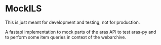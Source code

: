 # MockILS

This is just meant for development and testing, not for production.

A fastapi implementation to mock parts of the aras API to test aras-py and to perform some item queries in context of the webarchive.
